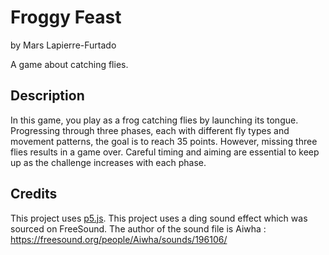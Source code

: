 # Froggy Feast
by Mars Lapierre-Furtado

A game about catching flies.


## Description
In this game, you play as a frog catching flies by launching its tongue. Progressing through three phases, each with different fly types and movement patterns, the goal is to reach 35 points. However, missing three flies results in a game over. Careful timing and aiming are essential to keep up as the challenge increases with each phase.

## Credits

This project uses [p5.js](https://p5js.org).
This project uses a ding sound effect which was sourced on FreeSound. The author of the sound file is Aiwha : https://freesound.org/people/Aiwha/sounds/196106/
